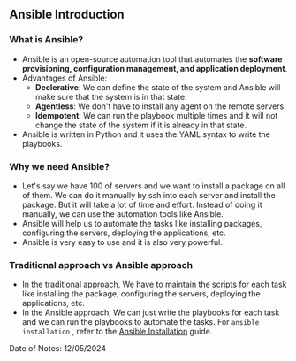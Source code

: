 ## Ansible Introduction

### What is Ansible?

- Ansible is an open-source automation tool that automates the **software provisioning, configuration management, and application deployment**.
- Advantages of Ansible:
    - **Declerative**: We can define the state of the system and Ansible will make sure that the system is in that state.
    - **Agentless**: We don't have to install any agent on the remote servers.
    - **Idempotent**: We can run the playbook multiple times and it will not change the state of the system if it is already in that state.
- Ansible is written in Python and it uses the YAML syntax to write the playbooks.

### Why we need Ansible?

- Let's say we have 100 of servers and we want to install a package on all of them. We can do it manually by ssh into each server and install the package. But it will take a lot of time and effort. Instead of doing it manually, we can use the automation tools like Ansible.
- Ansible will help us to automate the tasks like installing packages, configuring the servers, deploying the applications, etc.
- Ansible is very easy to use and it is also very powerful.

### Traditional approach vs Ansible approach

- In the traditional approach, We have to maintain the scripts for each task like installing the package, configuring the servers, deploying the applications, etc.
- In the Ansible approach, We can just write the playbooks for each task and we can run the playbooks to automate the tasks.
For `ansible installation` , refer to the [Ansible Installation](https://docs.ansible.com/ansible/latest/installation_guide/intro_installation.html) guide.

Date of Notes: 12/05/2024